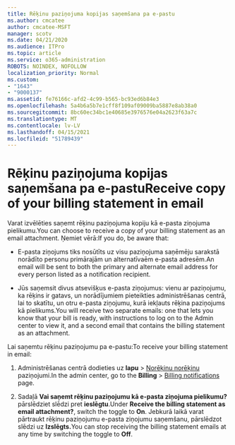 ```yaml
---
title: Rēķinu paziņojuma kopijas saņemšana pa e-pastu
ms.author: cmcatee
author: cmcatee-MSFT
manager: scotv
ms.date: 04/21/2020
ms.audience: ITPro
ms.topic: article
ms.service: o365-administration
ROBOTS: NOINDEX, NOFOLLOW
localization_priority: Normal
ms.custom:
- "1643"
- "9000137"
ms.assetid: fe76166c-afd2-4c99-b565-bc93ed6b84e3
ms.openlocfilehash: 5a4b6a5b7e1cff8f109af09009ba5887e8ab38a0
ms.sourcegitcommit: 8bc60ec34bc1e40685e3976576e04a2623f63a7c
ms.translationtype: MT
ms.contentlocale: lv-LV
ms.lasthandoff: 04/15/2021
ms.locfileid: "51789439"
---
```

# <a name="receive-copy-of-your-billing-statement-in-email"></a><span data-ttu-id="17eca-102">Rēķinu paziņojuma kopijas saņemšana pa e-pastu</span><span class="sxs-lookup"><span data-stu-id="17eca-102">Receive copy of your billing statement in email</span></span>

<span data-ttu-id="17eca-103">Varat izvēlēties saņemt rēķinu paziņojuma kopiju kā e-pasta ziņojuma pielikumu.</span><span class="sxs-lookup"><span data-stu-id="17eca-103">You can choose to receive a copy of your billing statement as an email attachment.</span></span> <span data-ttu-id="17eca-104">Ņemiet vērā:</span><span class="sxs-lookup"><span data-stu-id="17eca-104">If you do, be aware that:</span></span>
  
- <span data-ttu-id="17eca-105">E-pasta ziņojums tiks nosūtīts uz visu paziņojuma saņēmēju sarakstā norādīto personu primārajām un alternatīvaēm e-pasta adresēm.</span><span class="sxs-lookup"><span data-stu-id="17eca-105">An email will be sent to both the primary and alternate email address for every person listed as a notification recipient.</span></span>

- <span data-ttu-id="17eca-106">Jūs saņemsit divus atsevišķus e-pasta ziņojumus: vienu ar paziņojumu, ka rēķins ir gatavs, un norādījumiem pieteikties administrēšanas centrā, lai to skatītu, un otru e-pasta ziņojumu, kurā iekļauts rēķina paziņojums kā pielikums.</span><span class="sxs-lookup"><span data-stu-id="17eca-106">You will receive two separate emails: one that lets you know that your bill is ready, with instructions to log on to the Admin center to view it, and a second email that contains the billing statement as an attachment.</span></span>

<span data-ttu-id="17eca-107">Lai saņemtu rēķinu paziņojumu pa e-pastu:</span><span class="sxs-lookup"><span data-stu-id="17eca-107">To receive your billing statement in email:</span></span>
  
1. <span data-ttu-id="17eca-108">Administrēšanas centrā dodieties uz **lapu** \> [Norēķinu norēķinu](https://go.microsoft.com/fwlink/p/?linkid=853212) paziņojumi.</span><span class="sxs-lookup"><span data-stu-id="17eca-108">In the admin center, go to the **Billing** \> [Billing notifications](https://go.microsoft.com/fwlink/p/?linkid=853212) page.</span></span>

2. <span data-ttu-id="17eca-109">Sadaļā **Vai saņemt rēķinu paziņojumu kā e-pasta ziņojuma pielikumu?** pārslēdziet slēdzi pret **ieslēgtu**.</span><span class="sxs-lookup"><span data-stu-id="17eca-109">Under **Receive the billing statement as email attachment?**, switch the toggle to **On**.</span></span> <span data-ttu-id="17eca-110">Jebkurā laikā varat pārtraukt rēķinu paziņojumu e-pasta ziņojumu saņemšanu, pārslēdzot slēdzi uz **Izslēgts.**</span><span class="sxs-lookup"><span data-stu-id="17eca-110">You can stop receiving the billing statement emails at any time by switching the toggle to **Off**.</span></span>
